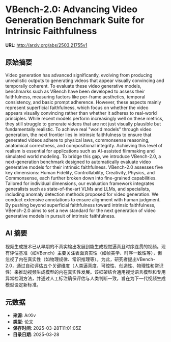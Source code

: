 # VBench-2.0: Advancing Video Generation Benchmark Suite for Intrinsic Faithfulness

**URL**: http://arxiv.org/abs/2503.21755v1

## 原始摘要

Video generation has advanced significantly, evolving from producing
unrealistic outputs to generating videos that appear visually convincing and
temporally coherent. To evaluate these video generative models, benchmarks such
as VBench have been developed to assess their faithfulness, measuring factors
like per-frame aesthetics, temporal consistency, and basic prompt adherence.
However, these aspects mainly represent superficial faithfulness, which focus
on whether the video appears visually convincing rather than whether it adheres
to real-world principles. While recent models perform increasingly well on
these metrics, they still struggle to generate videos that are not just
visually plausible but fundamentally realistic. To achieve real "world models"
through video generation, the next frontier lies in intrinsic faithfulness to
ensure that generated videos adhere to physical laws, commonsense reasoning,
anatomical correctness, and compositional integrity. Achieving this level of
realism is essential for applications such as AI-assisted filmmaking and
simulated world modeling. To bridge this gap, we introduce VBench-2.0, a
next-generation benchmark designed to automatically evaluate video generative
models for their intrinsic faithfulness. VBench-2.0 assesses five key
dimensions: Human Fidelity, Controllability, Creativity, Physics, and
Commonsense, each further broken down into fine-grained capabilities. Tailored
for individual dimensions, our evaluation framework integrates generalists such
as state-of-the-art VLMs and LLMs, and specialists, including anomaly detection
methods proposed for video generation. We conduct extensive annotations to
ensure alignment with human judgment. By pushing beyond superficial
faithfulness toward intrinsic faithfulness, VBench-2.0 aims to set a new
standard for the next generation of video generative models in pursuit of
intrinsic faithfulness.


## AI 摘要

视频生成技术已从早期的不真实输出发展到能生成视觉逼真且时序连贯的视频。现有评估基准（如VBench）主要关注表面真实性（如帧美学、时序一致性等），但忽视了内在真实性（如物理规律、常识推理等）。为此，研究者提出VBench-2.0，通过自动评估五个关键维度（人类逼真度、可控性、创造性、物理性和常识性）来推动视频生成模型的内在真实性发展。该框架结合通用视觉语言模型和专用异常检测方法，并通过人工标注确保评估与人类判断一致，旨在为下一代视频生成模型设定新标准。

## 元数据

- **来源**: ArXiv
- **类型**: 论文
- **保存时间**: 2025-03-28T11:01:05Z
- **目录日期**: 2025-03-28
